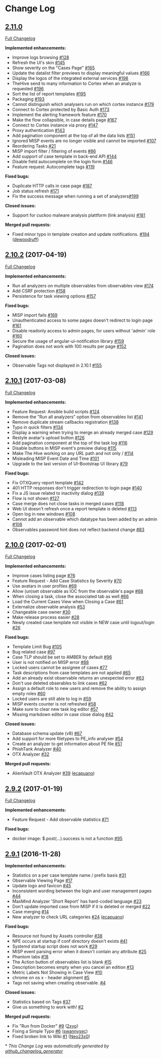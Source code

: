 # Change Log

## [2.11.0](https://github.com/CERT-BDF/TheHive/tree/HEAD)
[Full Changelog](https://github.com/CERT-BDF/TheHive/compare/2.10.2...2.11.0)

**Implemented enhancements:**

- Improve logs browsing [\#128](https://github.com/CERT-BDF/TheHive/issues/128)
- Refresh the UI's skin [\#145](https://github.com/CERT-BDF/TheHive/issues/145)
- Show severity on the "Cases Page" [\#165](https://github.com/CERT-BDF/TheHive/issues/165)
- Update the datalist filter previews to display meaningful values [\#166](https://github.com/CERT-BDF/TheHive/issues/166)
- Display the logos of the integrated external services [\#198](https://github.com/CERT-BDF/TheHive/issues/198)
- TheHive send to many information to Cortex when an analyze is requested [\#196](https://github.com/CERT-BDF/TheHive/issues/196)
- Sort the list of report templates [\#195](https://github.com/CERT-BDF/TheHive/issues/195)
- Packaging [\#193](https://github.com/CERT-BDF/TheHive/issues/193)
- Cannot distinguish which analysers run on which cortex instance [\#179](https://github.com/CERT-BDF/TheHive/issues/179)
- Connect to Cortex protected by Basic Auth [\#173](https://github.com/CERT-BDF/TheHive/issues/173)
- Implement the alerting framework feature [\#170](https://github.com/CERT-BDF/TheHive/issues/170)
- Make the flow collapsible, in case details page [\#167](https://github.com/CERT-BDF/TheHive/issues/167)
- Connect to Cortex instance via proxy [\#147](https://github.com/CERT-BDF/TheHive/issues/147)
- Proxy authentication [\#143](https://github.com/CERT-BDF/TheHive/issues/143)
- Add pagination component at the top of all the data lists [\#151](https://github.com/CERT-BDF/TheHive/issues/151)
- Ignored MISP events are no longer visible and cannot be imported [\#107](https://github.com/CERT-BDF/TheHive/issues/107)
- Reordering Tasks [\#21](https://github.com/CERT-BDF/TheHive/issues/21)
- MISP import filter / filtering of events [\#86](https://github.com/CERT-BDF/TheHive/issues/86)
- Add support of case template in back-end API [\#144](https://github.com/CERT-BDF/TheHive/issues/144)
- Disable field autocomplete on the login form [\#146](https://github.com/CERT-BDF/TheHive/issues/146)
- Feature request: Autocomplete tags [\#119](https://github.com/CERT-BDF/TheHive/issues/119)

**Fixed bugs:**

- Duplicate HTTP calls in case page [\#187](https://github.com/CERT-BDF/TheHive/issues/187)
- Job status refresh [\#171](https://github.com/CERT-BDF/TheHive/issues/171)
- Fix the success message when running a set of analyzers[\#199](https://github.com/CERT-BDF/TheHive/issues/199)

**Closed issues:**

- Support for cuckoo malware analysis plattform \(link analysis\) [\#181](https://github.com/CERT-BDF/TheHive/issues/181)

**Merged pull requests:**

- Fixed minor typo in template creation and update notifications. [\#194](https://github.com/CERT-BDF/TheHive/pull/194) ([dewoodruff](https://github.com/dewoodruff))

## [2.10.2](https://github.com/CERT-BDF/TheHive/tree/2.10.2) (2017-04-19)
[Full Changelog](https://github.com/CERT-BDF/TheHive/compare/2.10.1...2.10.2)

**Implemented enhancements:**

- Run all analyzers on multiple observables from observables view [\#174](https://github.com/CERT-BDF/TheHive/issues/174)
- Add CSRF protection [\#158](https://github.com/CERT-BDF/TheHive/issues/158)
- Persistence for task viewing options [\#157](https://github.com/CERT-BDF/TheHive/issues/157)

**Fixed bugs:**

- MISP import fails [\#169](https://github.com/CERT-BDF/TheHive/issues/169)
- Unauthenticated access to some pages doesn't redirect to login page [\#161](https://github.com/CERT-BDF/TheHive/issues/161)
- Disable readonly access to admin pages, for users without 'admin' role [\#160](https://github.com/CERT-BDF/TheHive/issues/160)
- Secure the usage of angular-ui-notification library [\#159](https://github.com/CERT-BDF/TheHive/issues/159)
- Pagination does not work with 100 results per page [\#152](https://github.com/CERT-BDF/TheHive/issues/152)

**Closed issues:**

- Observable Tags not displayed in 2.10.1 [\#155](https://github.com/CERT-BDF/TheHive/issues/155)

## [2.10.1](https://github.com/CERT-BDF/TheHive/tree/2.10.1) (2017-03-08)
[Full Changelog](https://github.com/CERT-BDF/TheHive/compare/2.10.0...2.10.1)

**Implemented enhancements:**

- Feature Request: Ansible build scripts [\#124](https://github.com/CERT-BDF/TheHive/issues/124)
- Remove the "Run all analyzers" option from observables list [\#141](https://github.com/CERT-BDF/TheHive/issues/141)
- Remove duplicate stream callbacks registration [\#138](https://github.com/CERT-BDF/TheHive/issues/138)
- Typo in quick filters [\#134](https://github.com/CERT-BDF/TheHive/issues/134)
- Display a warning when trying to merge an already merged case [\#129](https://github.com/CERT-BDF/TheHive/issues/129)
- Restyle avatar's upload button [\#126](https://github.com/CERT-BDF/TheHive/issues/126)
- Add pagination component at the top of the task log [\#116](https://github.com/CERT-BDF/TheHive/issues/116)
- Disable buttons in MISP event's preview dialog [\#115](https://github.com/CERT-BDF/TheHive/issues/115)
- Make The Hive working on any URL path and not only / [\#114](https://github.com/CERT-BDF/TheHive/issues/114)
- Misleading MISP Event Date and Time [\#101](https://github.com/CERT-BDF/TheHive/issues/101)
- Upgrade to the last version of UI-Bootstrap UI library [\#79](https://github.com/CERT-BDF/TheHive/issues/79)

**Fixed bugs:**

- Fix OTXQuery report template [\#142](https://github.com/CERT-BDF/TheHive/issues/142)
- 401 HTTP responses don't trigger redirection to login page [\#140](https://github.com/CERT-BDF/TheHive/issues/140)
- Fix a JS issue related to inactivity dialog [\#139](https://github.com/CERT-BDF/TheHive/issues/139)
- Flow is not shown [\#127](https://github.com/CERT-BDF/TheHive/issues/127)
- Case merge does not close tasks in merged cases [\#118](https://github.com/CERT-BDF/TheHive/issues/118)
- Web UI doesn't refresh once a report template is deleted [\#113](https://github.com/CERT-BDF/TheHive/issues/113)
- Open log in new windows [\#108](https://github.com/CERT-BDF/TheHive/issues/108)
- Cannot add an observable which datatype has been added by an admin [\#106](https://github.com/CERT-BDF/TheHive/issues/106)
- Observables password hint does not reflect backend change [\#83](https://github.com/CERT-BDF/TheHive/issues/83)

## [2.10.0](https://github.com/CERT-BDF/TheHive/tree/2.10.0) (2017-02-01)
[Full Changelog](https://github.com/CERT-BDF/TheHive/compare/2.9.2...2.10.0)

**Implemented enhancements:**

- Improve cases listing page [\#76](https://github.com/CERT-BDF/TheHive/issues/76)
- Feature Request - Add Case Statistics by Severity [\#70](https://github.com/CERT-BDF/TheHive/issues/70)
- Use avatars in user profiles [\#69](https://github.com/CERT-BDF/TheHive/issues/69)
- Allow \(un\)set observable as IOC from the observable's page [\#68](https://github.com/CERT-BDF/TheHive/issues/68)
- When closing a task, close the associated tab as well [\#66](https://github.com/CERT-BDF/TheHive/issues/66)
- Load the Current Cases View when Closing a Case [\#61](https://github.com/CERT-BDF/TheHive/issues/61)
- Externalize observable analysis [\#53](https://github.com/CERT-BDF/TheHive/issues/53)
- Changeable case owner [\#30](https://github.com/CERT-BDF/TheHive/issues/30)
- Make release process easier [\#28](https://github.com/CERT-BDF/TheHive/issues/28)
- Newly created case template not visible in NEW case until logout/login [\#26](https://github.com/CERT-BDF/TheHive/issues/26)

**Fixed bugs:**

- Template Limit Bug [\#105](https://github.com/CERT-BDF/TheHive/issues/105)
- Bug related case [\#97](https://github.com/CERT-BDF/TheHive/issues/97)
- Case TLP should be set to AMBER by default [\#96](https://github.com/CERT-BDF/TheHive/issues/96)
- User is not notified on MISP error [\#88](https://github.com/CERT-BDF/TheHive/issues/88)
- Locked users cannot be assignee of cases [\#77](https://github.com/CERT-BDF/TheHive/issues/77)
- Task descriptions from case templates are not applied [\#65](https://github.com/CERT-BDF/TheHive/issues/65)
- Add an already exist observable returns an unexpected error [\#63](https://github.com/CERT-BDF/TheHive/issues/63)
- Don't use deleted obserables to link cases [\#62](https://github.com/CERT-BDF/TheHive/issues/62)
- Assign a default role to new users and remove the ability to assign empty roles [\#60](https://github.com/CERT-BDF/TheHive/issues/60)
- Locked users are still able to log in [\#59](https://github.com/CERT-BDF/TheHive/issues/59)
- MISP events counter is not refreshed [\#58](https://github.com/CERT-BDF/TheHive/issues/58)
- Make sure to clear new task log editor [\#57](https://github.com/CERT-BDF/TheHive/issues/57)
- Missing markdown editor in case close dialog [\#42](https://github.com/CERT-BDF/TheHive/issues/42)

**Closed issues:**

- Database schema update \(v8\) [\#67](https://github.com/CERT-BDF/TheHive/issues/67)
- Add support for more filetypes to PE\_info analyser [\#54](https://github.com/CERT-BDF/TheHive/issues/54)
- Create an analyzer to get information about PE file [\#51](https://github.com/CERT-BDF/TheHive/issues/51)
- PhishTank Analyzer [\#40](https://github.com/CERT-BDF/TheHive/issues/40)
- OTX Analyzer [\#32](https://github.com/CERT-BDF/TheHive/issues/32)

**Merged pull requests:**

- AlienVault OTX Analyzer [\#39](https://github.com/CERT-BDF/TheHive/pull/39) ([ecapuano](https://github.com/ecapuano))

## [2.9.2](https://github.com/CERT-BDF/TheHive/tree/2.9.2) (2017-01-19)
[Full Changelog](https://github.com/CERT-BDF/TheHive/compare/2.9.1...2.9.2)

**Implemented enhancements:**

- Feature Request - Add observable statistics [\#71](https://github.com/CERT-BDF/TheHive/issues/71)

**Fixed bugs:**

- docker image: $.post\(...\).success is not a function [\#95](https://github.com/CERT-BDF/TheHive/issues/95)

## [2.9.1](https://github.com/CERT-BDF/TheHive/tree/2.9.1) (2016-11-28)
**Implemented enhancements:**

- Statistics on a per case template name / prefix basis [\#31](https://github.com/CERT-BDF/TheHive/issues/31)
- Observable Viewing Page [\#17](https://github.com/CERT-BDF/TheHive/issues/17)
- Update logo and favicon [\#45](https://github.com/CERT-BDF/TheHive/issues/45)
- Inconsistent wording between the login and user management pages [\#44](https://github.com/CERT-BDF/TheHive/issues/44)
- MaxMind Analyzer 'Short Report' has hard-coded language [\#23](https://github.com/CERT-BDF/TheHive/issues/23)
- Don't update imported case from MISP if it is deleted or merged [\#22](https://github.com/CERT-BDF/TheHive/issues/22)
- Case merging [\#14](https://github.com/CERT-BDF/TheHive/issues/14)
- New analyzer to check URL categories [\#24](https://github.com/CERT-BDF/TheHive/pull/24) ([ecapuano](https://github.com/ecapuano))

**Fixed bugs:**

- Resource not found by Assets controller [\#38](https://github.com/CERT-BDF/TheHive/issues/38)
- NPE occurs at startup if conf directory doesn't exists [\#41](https://github.com/CERT-BDF/TheHive/issues/41)
- Systemd startup script does not work [\#29](https://github.com/CERT-BDF/TheHive/issues/29)
- MISP event parsing error when it doesn't contain any attribute [\#25](https://github.com/CERT-BDF/TheHive/issues/25)
- Phantom tabs [\#18](https://github.com/CERT-BDF/TheHive/issues/18)
- The Action button of observables list is blank [\#15](https://github.com/CERT-BDF/TheHive/issues/15)
- Description becomes empty when you cancel an edition [\#13](https://github.com/CERT-BDF/TheHive/issues/13)
- Metric Labels Not Showing in Case View [\#10](https://github.com/CERT-BDF/TheHive/issues/10)
- chrome on os x - header alignment [\#5](https://github.com/CERT-BDF/TheHive/issues/5)
- Tags not saving when creating observable. [\#4](https://github.com/CERT-BDF/TheHive/issues/4)

**Closed issues:**

- Statistics based on Tags [\#37](https://github.com/CERT-BDF/TheHive/issues/37)
- Give us something to work with! [\#2](https://github.com/CERT-BDF/TheHive/issues/2)

**Merged pull requests:**

- Fix "Run from Docker" [\#9](https://github.com/CERT-BDF/TheHive/pull/9) ([2xyo](https://github.com/2xyo))
- Fixing a Simple Typo [\#6](https://github.com/CERT-BDF/TheHive/pull/6) ([swannysec](https://github.com/swannysec))
- Fixed broken link to Wiki [\#1](https://github.com/CERT-BDF/TheHive/pull/1) ([Neo23x0](https://github.com/Neo23x0))



\* *This Change Log was automatically generated by [github_changelog_generator](https://github.com/skywinder/Github-Changelog-Generator)*

